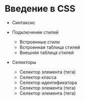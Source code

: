 # Введение в CSS

- Синтаксис

- Подключение стилей
  - Встроенные стили
  - Встроенная таблица стилей
  - Внешняя таблица стилей

- Селекторы
  - Селектор элемента (тега)
  - Селектор класса
  - Селектор идентификатора
  - Селектор элемента (тега)
  - Селектор элемента (тега)